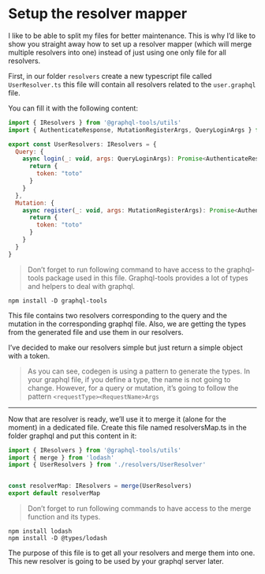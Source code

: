 # Setup the resolver mapper

I like to be able to split my files for better maintenance. This is why I’d like to show you straight away how to set up a resolver mapper (which will merge multiple resolvers into one) instead of just using one only file for all resolvers.

First, in our folder `resolvers` create a new typescript file called `UserResolver.ts` this file will contain all resolvers related to the `user.graphql` file.

You can fill it with the following content:

```javascript
import { IResolvers } from '@graphql-tools/utils'
import { AuthenticateResponse, MutationRegisterArgs, QueryLoginArgs } from '../generated'

export const UserResolvers: IResolvers = {
  Query: {
    async login(_: void, args: QueryLoginArgs): Promise<AuthenticateResponse> {
      return {
        token: "toto"
      }
    }
  },
  Mutation: {
    async register(_: void, args: MutationRegisterArgs): Promise<AuthenticateResponse> {
      return {
        token: "toto"
      }
    }
  }
}
```

> Don’t forget to run following command to have access to the graphql-tools package used in this file. Graphql-tools provides a lot of types and helpers to deal with graphql.

```console
npm install -D graphql-tools
```

This file contains two resolvers corresponding to the query and the mutation in the corresponding graphql file. Also, we are getting the types from the generated file and use them in our resolvers.

I’ve decided to make our resolvers simple but just return a simple object with a token.

> As you can see, codegen is using a pattern to generate the types. In your graphql file, if you define a type, the name is not going to change. However, for a query or mutation, it’s going to follow the pattern `<requestType><RequestName>Args`

---

Now that are resolver is ready, we’ll use it to merge it (alone for the moment) in a dedicated file. Create this file named resolversMap.ts in the folder graphql and put this content in it:

```javascript
import { IResolvers } from '@graphql-tools/utils'
import { merge } from 'lodash'
import { UserResolvers } from './resolvers/UserResolver'


const resolverMap: IResolvers = merge(UserResolvers)
export default resolverMap
```

> Don’t forget to run following commands to have access to the merge function and its types.

```console
npm install lodash
npm install -D @types/lodash
```

The purpose of this file is to get all your resolvers and merge them into one. This new resolver is going to be used by your graphql server later.